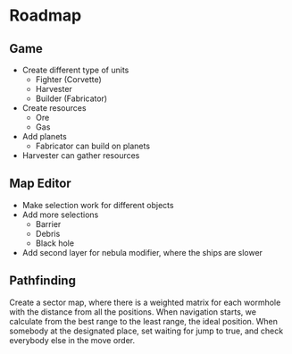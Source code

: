 # Roadmap

## Game

- Create different type of units
  - Fighter (Corvette)
  - Harvester
  - Builder (Fabricator)
- Create resources
  - Ore
  - Gas
- Add planets
  - Fabricator can build on planets
- Harvester can gather resources

## Map Editor

- Make selection work for different objects
- Add more selections
  - Barrier
  - Debris
  - Black hole
- Add second layer for nebula modifier, where the ships are slower


## Pathfinding

Create a sector map, where there is a weighted matrix for each wormhole with the distance from all the positions.
When navigation starts, we calculate from the best range to the least range, the ideal position.
When somebody at the designated place, set waiting for jump to true, and check everybody else in the move order.

